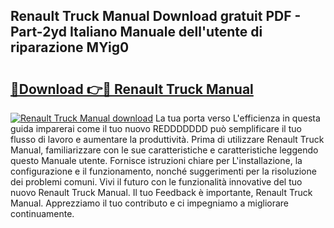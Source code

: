 ## Renault Truck Manual Download gratuit PDF - Part-2yd Italiano Manuale dell'utente di riparazione MYig0

# <h2><a href="http://dfbeci.blite.top/?on=Renault+Truck+Manual">🔗Download 👉🔴 Renault Truck Manual</a></h2>

[![Renault Truck Manual download](https://i.imgur.com/lujVjoI.png)](http://dfbeci.blite.top/?on=Renault+Truck+Manual)
La tua porta verso L'efficienza in questa guida imparerai come il tuo nuovo REDDDDDDD può semplificare il tuo flusso di lavoro e aumentare la produttività. Prima di utilizzare Renault Truck Manual, familiarizzare con le sue caratteristiche e caratteristiche leggendo questo Manuale utente. Fornisce istruzioni chiare per L'installazione, la configurazione e il funzionamento, nonché suggerimenti per la risoluzione dei problemi comuni. Vivi il futuro con le funzionalità innovative del tuo nuovo Renault Truck Manual. Il tuo Feedback è importante, Renault Truck Manual. Apprezziamo il tuo contributo e ci impegniamo a migliorare continuamente.
